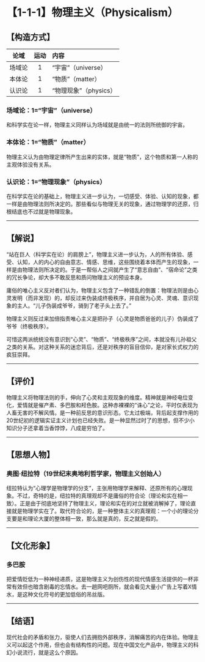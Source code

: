 # 【1-1-1】物理主义（Physicalism）
## 【构造方式】

|  论域  | 运动 | 内容                  |
| :----: | :--: | :-------------------- |
| 场域论 |  1   | “宇宙”（universe）    |
| 本体论 |  1   | “物质”（matter）      |
| 认识论 |  1   | “物理现象”（physics） |

### 场域论：1=“宇宙”（universe）

和科学实在论一样，物理主义同样认为场域就是由统一的法则所统御的宇宙。

### 本体论：1=“物质”（matter）

物理主义认为由物理定律所产生出来的实体，就是“物质”，这个物质和第一人称的主观体验没有关系。

### 认识论：1=“物理现象”（physics）

在科学实在论的基础上，物理主义进一步认为，一切感受、体验、认知的现象，都一样是由物理法则所决定的。那些看似与物理无关的现象，通过物理学的还原，归根结底也不过就是物理现象。

________________________________________
## 【解说】

“站在巨人（科学实在论）的肩膀上”，物理主义进一步认为，人的所有体验、感受、认知，人的内心的自由意志、情感、思维，这些围绕着本体而产生的现象，一样是由物理法则所决定的。于是一帮俗人之间就产生了“意志自由”、“宿命论”之类的冗长争论，却大多不敢反思和质问物理主义的预设本身。

庸俗的唯心主义反对者们认为，物理主义包含了一种错乱的倒置：物理法则是由心灵发明（而非发现）的，却反过来伪装成终极秩序，并自居为心灵、灵魂、意识现象的主人。“儿子伪装成爷爷，骑到了老子头上去了。”

物理主义则反过来加倍指责唯心主义是把孙子（心灵是物质爸爸的儿子）伪装成了爷爷（终极秩序）。

可惜这两派统统没有意识到“心灵”、“物质”、“终极秩序”之间，本就没有儿孙祖父之类的关系。对这种关系的迷恋背后，还是对秩序的盲目信仰，是对家长式权力的疯狂崇拜。

________________________________________
## 【评价】

物理主义将物理法则的手，伸向了心灵和主观现象的维度。精神就是神经电位变化，爱情就是催产素、多巴胺和羟色胺。这种赤裸裸的“诛心”之论，平时仅表现为人畜无害的不解风情。是一种前反思的意识形态。它太过极端，背后起支撑作用的20世纪初的逻辑实证主义计划也已经失败。是一种显然过时了的思想，但不少小知识分子还拿着当香饽饽，八成是穷怕了。

________________________________________
## 【思想人物】

### 奥图·纽拉特（19世纪末奥地利哲学家，物理主义创始人）

纽拉特认为“心理学是物理学的分支”，主张用物理学来解释、还原所有的心理现象。不过，奇特的是，纽拉特的真理观却不是庸俗的符合论（理论和实在相一致）。正是由于彻底地坚持了物理主义，理论和实在的对立就被消解掉了，理论直接就是物理学实在了。取代符合论的，是一种整体主义的真理观：一个小的理论分支要是和理论大厦的整体相一致，那么就是真的，反之就是假的。

------

## 【文化形象】

### 多巴胺

把爱情贬低为一种神经递质，这是物理主义为创伤性的现代情感生活提供的一杯非常有效但也暗含剧毒的忘情水。去一趟网吧厕所，就会看见大量小广告上写着X情水，是这种文化符号的更加低俗的吊丝版。

________________________________________
## 【结语】

现代社会的矛盾和张力，驱使人们去拥抱外部秩序，消解痛苦的内在体验。物理主义可以起这个作用，但也会有结构性的问题。现在中国文化产品中，物理主义的科幻小说流行，就是这么个原因。
